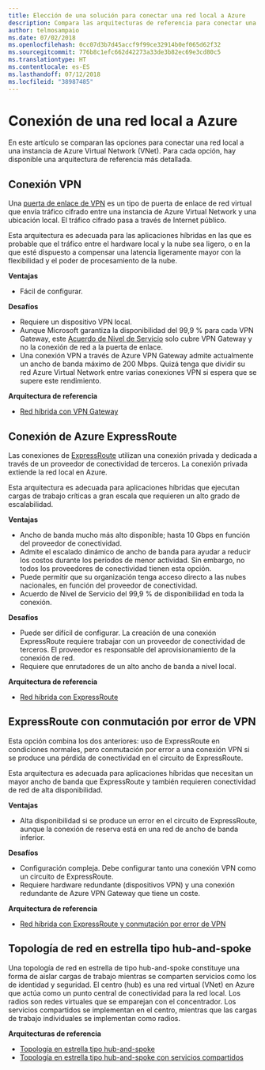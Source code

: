 ```yaml
---
title: Elección de una solución para conectar una red local a Azure
description: Compara las arquitecturas de referencia para conectar una red local a Azure.
author: telmosampaio
ms.date: 07/02/2018
ms.openlocfilehash: 0cc07d3b7d45accf9f99ce32914b0ef065d62f32
ms.sourcegitcommit: 776b8c1efc662d42273a33de3b82ec69e3cd80c5
ms.translationtype: HT
ms.contentlocale: es-ES
ms.lasthandoff: 07/12/2018
ms.locfileid: "38987485"
---
```

# <a name="connect-an-on-premises-network-to-azure"></a>Conexión de una red local a Azure

En este artículo se comparan las opciones para conectar una red local a una instancia de Azure Virtual Network (VNet). Para cada opción, hay disponible una arquitectura de referencia más detallada.

## <a name="vpn-connection"></a>Conexión VPN

Una [puerta de enlace de VPN](/azure/vpn-gateway/vpn-gateway-about-vpngateways) es un tipo de puerta de enlace de red virtual que envía tráfico cifrado entre una instancia de Azure Virtual Network y una ubicación local. El tráfico cifrado pasa a través de Internet público.

Esta arquitectura es adecuada para las aplicaciones híbridas en las que es probable que el tráfico entre el hardware local y la nube sea ligero, o en la que esté dispuesto a compensar una latencia ligeramente mayor con la flexibilidad y el poder de procesamiento de la nube.

**Ventajas**

- Fácil de configurar.

**Desafíos**

- Requiere un dispositivo VPN local.
- Aunque Microsoft garantiza la disponibilidad del 99,9 % para cada VPN Gateway, este [Acuerdo de Nivel de Servicio](https://azure.microsoft.com/support/legal/sla/vpn-gateway/) solo cubre VPN Gateway y no la conexión de red a la puerta de enlace.
- Una conexión VPN a través de Azure VPN Gateway admite actualmente un ancho de banda máximo de 200 Mbps. Quizá tenga que dividir su red Azure Virtual Network entre varias conexiones VPN si espera que se supere este rendimiento.

**Arquitectura de referencia**

- [Red híbrida con VPN Gateway](./vpn.md)

## <a name="azure-expressroute-connection"></a>Conexión de Azure ExpressRoute

Las conexiones de [ExpressRoute](/azure/expressroute/) utilizan una conexión privada y dedicada a través de un proveedor de conectividad de terceros. La conexión privada extiende la red local en Azure. 

Esta arquitectura es adecuada para aplicaciones híbridas que ejecutan cargas de trabajo críticas a gran escala que requieren un alto grado de escalabilidad. 

**Ventajas**

- Ancho de banda mucho más alto disponible; hasta 10 Gbps en función del proveedor de conectividad.
- Admite el escalado dinámico de ancho de banda para ayudar a reducir los costos durante los períodos de menor actividad. Sin embargo, no todos los proveedores de conectividad tienen esta opción.
- Puede permitir que su organización tenga acceso directo a las nubes nacionales, en función del proveedor de conectividad.
- Acuerdo de Nivel de Servicio del 99,9 % de disponibilidad en toda la conexión.

**Desafíos**

- Puede ser difícil de configurar. La creación de una conexión ExpressRoute requiere trabajar con un proveedor de conectividad de terceros. El proveedor es responsable del aprovisionamiento de la conexión de red.
- Requiere que enrutadores de un alto ancho de banda a nivel local.

**Arquitectura de referencia**

- [Red híbrida con ExpressRoute](./expressroute.md)

## <a name="expressroute-with-vpn-failover"></a>ExpressRoute con conmutación por error de VPN

Esta opción combina los dos anteriores: uso de ExpressRoute en condiciones normales, pero conmutación por error a una conexión VPN si se produce una pérdida de conectividad en el circuito de ExpressRoute.

Esta arquitectura es adecuada para aplicaciones híbridas que necesitan un mayor ancho de banda que ExpressRoute y también requieren conectividad de red de alta disponibilidad. 

**Ventajas**

- Alta disponibilidad si se produce un error en el circuito de ExpressRoute, aunque la conexión de reserva está en una red de ancho de banda inferior.

**Desafíos**

- Configuración compleja. Debe configurar tanto una conexión VPN como un circuito de ExpressRoute.
- Requiere hardware redundante (dispositivos VPN) y una conexión redundante de Azure VPN Gateway que tiene un coste.

**Arquitectura de referencia**

- [Red híbrida con ExpressRoute y conmutación por error de VPN](./expressroute-vpn-failover.md)


## <a name="hub-spoke-network-topology"></a>Topología de red en estrella tipo hub-and-spoke

Una topología de red en estrella de tipo hub-and-spoke constituye una forma de aislar cargas de trabajo mientras se comparten servicios como los de identidad y seguridad. El centro (hub) es una red virtual (VNet) en Azure que actúa como un punto central de conectividad para la red local. Los radios son redes virtuales que se emparejan con el concentrador. Los servicios compartidos se implementan en el centro, mientras que las cargas de trabajo individuales se implementan como radios.


**Arquitecturas de referencia**

- [Topología en estrella tipo hub-and-spoke](./hub-spoke.md)
- [Topología en estrella tipo hub-and-spoke con servicios compartidos](./shared-services.md)
